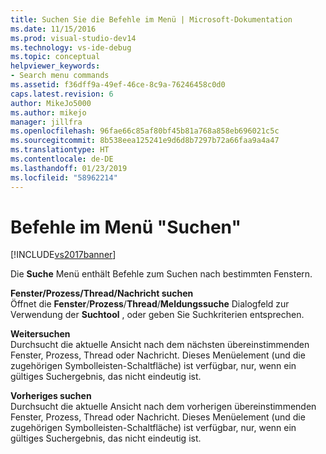 ```yaml
---
title: Suchen Sie die Befehle im Menü | Microsoft-Dokumentation
ms.date: 11/15/2016
ms.prod: visual-studio-dev14
ms.technology: vs-ide-debug
ms.topic: conceptual
helpviewer_keywords:
- Search menu commands
ms.assetid: f36dff9a-49ef-46ce-8c9a-76246458c0d0
caps.latest.revision: 6
author: MikeJo5000
ms.author: mikejo
manager: jillfra
ms.openlocfilehash: 96fae66c85af80bf45b81a768a858eb696021c5c
ms.sourcegitcommit: 8b538eea125241e9d6d8b7297b72a66faa9a4a47
ms.translationtype: HT
ms.contentlocale: de-DE
ms.lasthandoff: 01/23/2019
ms.locfileid: "58962214"
---
```

# <a name="search-menu-commands"></a>Befehle im Menü "Suchen"
[!INCLUDE[vs2017banner](../includes/vs2017banner.md)]

Die **Suche** Menü enthält Befehle zum Suchen nach bestimmten Fenstern.  
  
 **Fenster/Prozess/Thread/Nachricht suchen**  
 Öffnet die **Fenster**/**Prozess**/**Thread**/**Meldungssuche** Dialogfeld zur Verwendung der **Suchtool** , oder geben Sie Suchkriterien entsprechen.  
  
 **Weitersuchen**  
 Durchsucht die aktuelle Ansicht nach dem nächsten übereinstimmenden Fenster, Prozess, Thread oder Nachricht. Dieses Menüelement (und die zugehörigen Symbolleisten-Schaltfläche) ist verfügbar, nur, wenn ein gültiges Suchergebnis, das nicht eindeutig ist.  
  
 **Vorheriges suchen**  
 Durchsucht die aktuelle Ansicht nach dem vorherigen übereinstimmenden Fenster, Prozess, Thread oder Nachricht. Dieses Menüelement (und die zugehörigen Symbolleisten-Schaltfläche) ist verfügbar, nur, wenn ein gültiges Suchergebnis, das nicht eindeutig ist.
